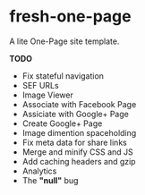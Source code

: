 # fresh-one-page
A lite One-Page site template.

**TODO**
* Fix stateful navigation
* SEF URLs
* Image Viewer
* Associate with Facebook Page
* Assiciate with Google+ Page
* Create Google+ Page
* Image dimention spaceholding
* Fix meta data for share links
* Merge and minify CSS and JS
* Add caching headers and gzip
* Analytics
* The **"null"** bug

